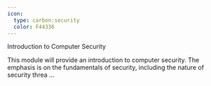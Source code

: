 ```yaml
---
icon:
  type: carbon:security
  color: F44336
---
```

Introduction to Computer Security

This module will provide an introduction to computer security. The emphasis is on the fundamentals of security, including the nature of security threa ... 
